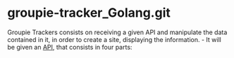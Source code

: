 # groupie-tracker_Golang.git
Groupie Trackers consists on receiving a given API and manipulate the data contained in it, in order to create a site, displaying the information.  - It will be given an [API](https://groupietrackers.herokuapp.com/api), that consists in four parts:
